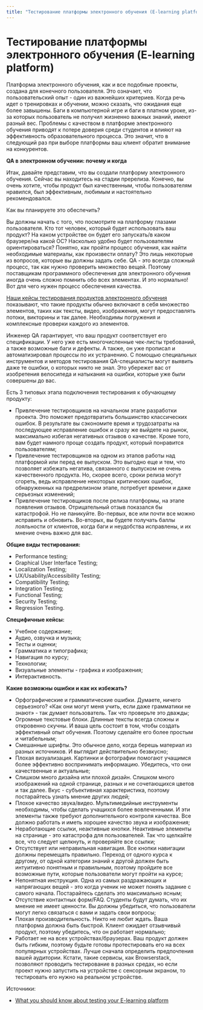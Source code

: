 ```yaml
---
title: "Тестирование платформы электронного обучения (E-learning platform)"
---
```


# Тестирование платформы электронного обучения (E-learning platform)

Платформа электронного обучения, как и все подобные проекты, создана для конечного пользователя. Это означает, что пользовательский опыт - один из важнейших критериев. Когда речь идет о тренировках и обучении, можно сказать, что ожидания еще более завышены. Баги в компьютерной игре и баги в платном уроке, из-за которых пользователь не получил жизненно важных знаний, имеют разный вес. Проблемы с качеством в платформе электронного обучения приводят к потере доверия среди студентов и влияют на эффективность образовательного процесса. Это значит, что в следующий раз при выборе платформы ваш клиент обратит внимание на конкурентов.

**QA в электронном обучении: почему и когда**

Итак, давайте представим, что вы создали платформу электронного обучения. Сейчас вы находитесь на стадии пререлиза. Конечно, вы очень хотите, чтобы продукт был качественным, чтобы пользователям нравился, был эффективным, любимым и настоятельно рекомендовался.

Как вы планируете это обеспечить?

Вы должны начать с того, что посмотрите на платформу глазами пользователя. Кто тот человек, который будет использовать ваш продукт? На каком устройстве он будет его запускать/в каком браузере/на какой ОС? Насколько удобно будет пользователям ориентироваться? Понятно, как пройти процесс обучения, как найти необходимые материалы, как произвести оплату? Это лишь некоторые из вопросов, которые вы должны задать себе. QA - это всегда сложный процесс, так как нужно проверить множество вещей. Поэтому поставщикам программного обеспечения для электронного обучения иногда очень сложно помнить обо всех элементах. И это нормально! Вот для чего нужен процесс обеспечения качества.

[Наши кейсы тестирования продуктов электронного обучения](https://blog.qatestlab.com/2019/03/11/e-learning-focus-testing/) показывают, что такие продукты обычно включают в себя множество элементов, таких как тексты, видео, изображения, могут предоставлять потоки, викторины и так далее. Необходимы погружения и комплексные проверки каждого из элементов.

Инженер QA гарантирует, что ваш продукт соответствует его спецификации. У него уже есть многочисленные чек-листы требований, а также возможные баги и дефекты. А также, он уже прописал и автоматизировал процессы по их устранению. С помощью специальных инструментов и методов тестирования QA-специалисты могут выявить даже те ошибки, о которых никто не знал. Это убережет вас от изобретения велосипеда и натыкания на ошибки, которые уже были совершены до вас.

Есть 3 типовых этапа подключения тестирования к обучающему продукту:

* Привлечение тестировщиков на начальном этапе разработки проекта. Это поможет предотвратить большинство классических ошибок. В результате вы сэкономите время и трудозатраты на последующее исправление ошибок и сразу же выйдете на рынок, максимально избегая негативных отзывов о качестве. Кроме того, вам будет намного проще создать продукт, который понравится пользователям;
* Привлечение тестировщиков на одном из этапов работы над платформой или перед ее выпуском. Это выгодно еще и тем, что позволяет избежать негатива, связанного с выпуском не очень качественного продукта. Но, скорее всего, сроки релиза могут сгореть, ведь исправление некоторых критических ошибок, обнаруженных на предрелизном этапе, потребует времени и даже серьезных изменений;
* Привлечение тестировщиков после релиза платформы, на этапе появления отзывов. Отрицательный отзыв показался бы катастрофой. Но не паникуйте. Во-первых, все или почти все можно исправить и обновить. Во-вторых, вы будете получать баллы лояльности от клиентов, когда баги и неудобства исправлены, и их мнение очень важно для вас.

**Общие виды тестирования:**

* Performance testing;
* Graphical User Interface Testing;
* Localization Testing;
* UX/Usability/Accessibility Testing;
* Compatibility Testing;
* Integration Testing;
* Functional Testing;
* Security Testing;
* Regression Testing.

**Специфичные кейсы:**

* Учебное содержание;
* Аудио, озвучка и музыка;
* Тесты и оценки;
* Грамматика и типографика;
* Навигация по курсу;
* Технологии;
* Визуальные элементы - графика и изображения;
* Интерактивность.

**Какие возможны ошибки и как их избежать?**

* Орфографические и грамматические ошибки. Думаете, ничего серьезного? «Как они могут меня учить, если даже грамматики не знают» - так думает пользователь. Так что проверьте это дважды;
* Огромные текстовые блоки. Длинные тексты всегда сложны и откровенно скучны. И ваша цель состоит в том, чтобы создать эффективный опыт обучения. Поэтому сделайте его более простым и читабельным;
* Смешанные шрифты. Это обычное дело, когда берешь материал из разных источников. И выглядит действительно безвкусно;
* Плохая визуализация. Картинки и фотографии помогают учащимся более эффективно воспринимать информацию. Убедитесь, что они качественные и актуальные;
* Слишком много дизайна или плохой дизайн. Слишком много изображений на одной странице, разных и не сочетающихся цветов и так далее. Вкус - субъективная характеристика, поэтому постарайтесь узнать мнение других людей;
* Плохое качество звука/видео. Мультимедийные инструменты необходимы, чтобы сделать учащихся более вовлеченными. И эти элементы также требуют дополнительного контроля качества. Все должно работать и иметь хорошее качество звука и изображения;
* Неработающие ссылки, неактивные кнопки. Неактивные элементы на странице - это катастрофа для пользователей. Так что щелкайте все, что следует щелкнуть, и проверяйте все ссылки;
* Отсутствует или неправильная навигация. Все кнопки навигации должны перемещать правильно. Переход от одного курса к другому, от одной категории знаний к другой должен быть интуитивно понятным и правильным, поэтому пройдите все возможные пути, которые пользователи могут пройти на курсе;
* Непонятная инструкция. Одна из самых раздражающих и напрягающих вещей - это когда ученик не может понять задание с самого начала. Постарайтесь сделать это максимально ясным;
* Отсутствие контактных форм/FAQ. Студенты будут думать, что их мнение не имеет ценности. Вы должны убедиться, что пользователи могут легко связаться с вами и задать свои вопросы;
* Плохая производительность. Никто не любит ждать. Ваша платформа должна быть быстрой. Клиент ожидает отзывчивый продукт, поэтому убедитесь, что он работает нормально;
* Работает не на всех устройствах/браузерах. Ваш продукт должен быть гибким, поэтому будьте готовы протестировать его на всех популярных устройствах. Лучше сначала определить предпочтения вашей аудитории. Кстати, такие сервисы, как Browserstack, позволяют проводить тестирование в разных средах, но если проект нужно запустить на устройстве с сенсорным экраном, то тестировать его нужно на реальном устройстве.

Источники:

* [What you should know about testing your E-learning platform](https://blog.qatestlab.com/2021/05/05/e-learning-software-testing/)
